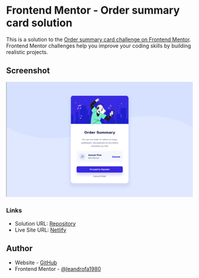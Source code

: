 # Frontend Mentor - Order summary card solution

This is a solution to the [Order summary card challenge on Frontend Mentor](https://www.frontendmentor.io/challenges/order-summary-component-QlPmajDUj). Frontend Mentor challenges help you improve your coding skills by building realistic projects. 

## Screenshot

![](./images/screenshot.png)

### Links

- Solution URL: [Repository](https://github.com/leandrofa1980/order-summary-component)
- Live Site URL: [Netlify](https://leandrofa1980-order-summary-component.netlify.app/)



## Author

- Website - [GitHub](https://github.com/leandrofa1980)
- Frontend Mentor - [@leandrofa1980](https://www.frontendmentor.io/profile/leandrofa1980)
